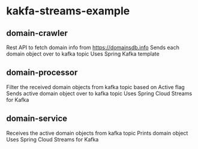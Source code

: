 # kakfa-streams-example

## domain-crawler
Rest API to fetch domain info from https://domainsdb.info
Sends each domain object over to kafka topic
Uses Spring Kafka template

## domain-processor
Filter the received domain objects from kafka topic based on Active flag
Sends active domain object over to kafka topic
Uses Spring Cloud Streams for Kafka


## domain-service
Receives the active domain objects from kafka topic
Prints domain object
Uses Spring Cloud Streams for Kafka
